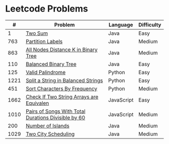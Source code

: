 # Leetcode Problems

| #    | Problem                                                                                                                                    | Language   | Difficulty |
| ---- | ------------------------------------------------------------------------------------------------------------------------------------------ | ---------- | ---------- |
| 1    | [Two Sum](https://leetcode.com/problems/two-sum/)                                                                                          | Java       | Easy       |
| 763  | [Partition Labels](https://leetcode.com/problems/partition-labels/)                                                                        | Java       | Medium     |
| 863  | [All Nodes Distance K in Binary Tree](https://leetcode.com/problems/all-nodes-distance-k-in-binary-tree/)                                  | Java       | Medium     |
| 110  | [Balanced Binary Tree](https://leetcode.com/problems/balanced-binary-tree/)                                                                | Java       | Easy       |
| 125  | [Valid Palindrome](https://leetcode.com/problems/valid-palindrome/)                                                                        | Python     | Easy       |
| 1221 | [Split a String in Balanced Strings](https://leetcode.com/problems/split-a-string-in-balanced-strings/)                                    | Python     | Easy       |
| 451  | [ Sort Characters By Frequency](https://leetcode.com/problems/sort-characters-by-frequency/)                                               | Python     | Medium     |
| 1662 | [ Check If Two String Arrays are Equivalen](https://leetcode.com/problems/check-if-two-string-arrays-are-equivalent/)                      | JavaScript | Easy       |
| 1010 | [ Pairs of Songs With Total Durations Divisible by 60](https://leetcode.com/problems/pairs-of-songs-with-total-durations-divisible-by-60/) | JavaScript | Medium     |
| 200  | [ Number of Islands](https://leetcode.com/problems/number-of-islands/)                                                                     | Java       | Medium     |
| 1029 | [ Two City Scheduling](https://leetcode.com/problems/two-city-scheduling/)                                                                 | Java       | Medium     |
